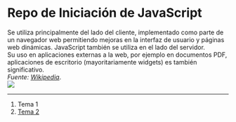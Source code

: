 # Repo de Iniciación de JavaScript
Se utiliza principalmente del lado del cliente, implementado como parte de un navegador web permitiendo mejoras en la interfaz de usuario y páginas web dinámicas​. JavaScript también se utiliza en el lado del servidor.   
Su uso en aplicaciones externas a la web, por ejemplo en documentos PDF, aplicaciones de escritorio (mayoritariamente widgets) es también significativo.   
*Fuente: [Wikipedia](https://es.wikipedia.org/wiki/JavaScript)*.  
![](https://jnjsite.com/wp-content/uploads/2020/04/256x256xJavascript-logo-1024x1024.png.pagespeed.ic.n0RJyXyL1j.png)  

    
    
---
1. Tema 1
2. [Tema 2](https://jnjsite.com/wp-content/uploads/2020/04/256x256xJavascript-logo-1024x1024.png.pagespeed.ic.n0RJyXyL1j.png)
